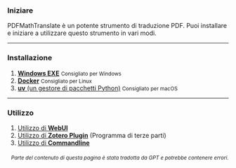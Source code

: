 ### Iniziare

PDFMathTranslate è un potente strumento di traduzione PDF. Puoi installare e iniziare a utilizzare questo strumento in vari modi.

---

### Installazione

1. [**Windows EXE**](./INSTALLATION_winexe.md) <small>Consigliato per Windows</small>
2. [**Docker**](./INSTALLATION_docker.md) <small>Consigliato per Linux</small>
3. [**uv** (un gestore di pacchetti Python)](./INSTALLATION_uv.md) <small>Consigliato per macOS</small>

---

### Utilizzo

1. [Utilizzo di **WebUI**](./USAGE_webui.md)
2. [Utilizzo di **Zotero Plugin**](https://github.com/guaguastandup/zotero-pdf2zh) (Programma di terze parti)
3. [Utilizzo di **Commandline**](./USAGE_commandline.md)

<div align="right"> 
<h6><small>Parte del contenuto di questa pagina è stata tradotta da GPT e potrebbe contenere errori.</small></h6>